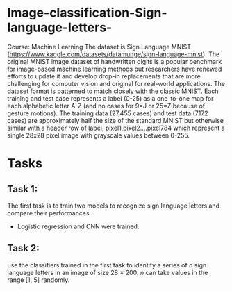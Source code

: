 # Image-classification-Sign-language-letters-
Course: Machine Learning
The dataset is Sign Language MNIST (https://www.kaggle.com/datasets/datamunge/sign-language-mnist).
The original MNIST image dataset of handwritten digits is a popular benchmark for image-based machine learning methods but researchers have renewed efforts to update it and develop drop-in replacements that are more challenging for computer vision and original for real-world applications.
The dataset format is patterned to match closely with the classic MNIST. Each training and test case represents a label (0-25) as a one-to-one map for each alphabetic letter A-Z (and no cases for 9=J or 25=Z because of gesture motions). The training data (27,455 cases) and test data (7172 cases) are approximately half the size of the standard MNIST but otherwise similar with a header row of label, pixel1,pixel2….pixel784 which represent a single 28x28 pixel image with grayscale values between 0-255. 
# Tasks
## Task 1:
The first task is to train two models to recognize sign language letters and compare their performances.
- Logistic regression and CNN were trained.

## Task 2:
use the classifiers trained in the first task to identify a series of $n$ sign language letters in an image of size 28 × 200. $n$ can take values in the range [1, 5] randomly.

